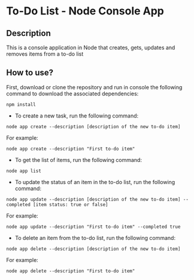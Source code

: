 # To-Do List - Node Console App

## Description

This is a console application in Node that creates, gets, updates and removes items from a to-do list

## How to use?

First, download or clone the repository and run in console the following command to download the associated dependencies:

```
npm install
```

* To create a new task, run the following command:

```
node app create --description [description of the new to-do item]
```

For example:

```
node app create --description "First to-do item"
```

* To get the list of items, run the following command:

```
node app list
```

* To update the status of an item in the to-do list, run the following command:

```
node app update --description [description of the new to-do item] --completed [item status: true or false]
```

For example:

```
node app update --description "First to-do item" --completed true
```

* To delete an item from the to-do list, run the following command:

```
node app delete --description [description of the new to-do item]
```

For example:

```
node app delete --description "First to-do item"
```